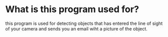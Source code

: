# What is this program used for?
this program is used for detecting objects that has entered the line of sight of your camera and sends you an email wiht a picture of the object.